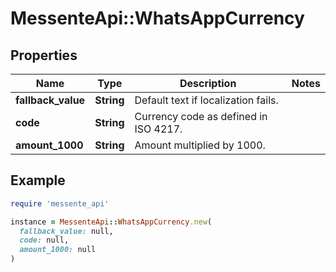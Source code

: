 # MessenteApi::WhatsAppCurrency

## Properties

| Name | Type | Description | Notes |
| ---- | ---- | ----------- | ----- |
| **fallback_value** | **String** | Default text if localization fails. |  |
| **code** | **String** | Currency code as defined in ISO 4217. |  |
| **amount_1000** | **String** | Amount multiplied by 1000. |  |

## Example

```ruby
require 'messente_api'

instance = MessenteApi::WhatsAppCurrency.new(
  fallback_value: null,
  code: null,
  amount_1000: null
)
```

